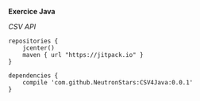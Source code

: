 **Exercice Java**

*CSV API*

```
repositories {
    jcenter()
    maven { url "https://jitpack.io" }
}

dependencies {
    compile 'com.github.NeutronStars:CSV4Java:0.0.1'
}
```